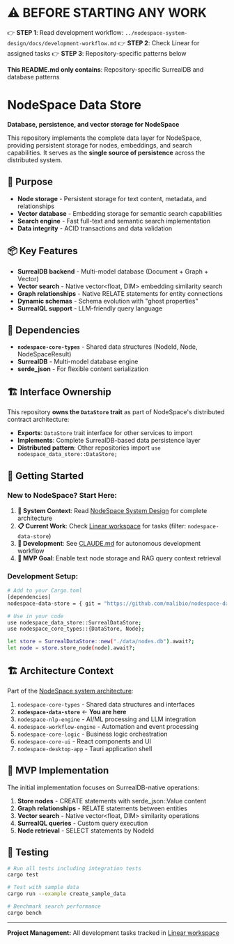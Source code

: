 # ⚠️ BEFORE STARTING ANY WORK
👉 **STEP 1**: Read development workflow: `../nodespace-system-design/docs/development-workflow.md`
👉 **STEP 2**: Check Linear for assigned tasks
👉 **STEP 3**: Repository-specific patterns below

**This README.md only contains**: Repository-specific SurrealDB and database patterns

# NodeSpace Data Store

**Database, persistence, and vector storage for NodeSpace**

This repository implements the complete data layer for NodeSpace, providing persistent storage for nodes, embeddings, and search capabilities. It serves as the **single source of persistence** across the distributed system.

## 🎯 Purpose

- **Node storage** - Persistent storage for text content, metadata, and relationships
- **Vector database** - Embedding storage for semantic search capabilities
- **Search engine** - Fast full-text and semantic search implementation
- **Data integrity** - ACID transactions and data validation

## 📦 Key Features

- **SurrealDB backend** - Multi-model database (Document + Graph + Vector)
- **Vector search** - Native vector<float, DIM> embedding similarity search
- **Graph relationships** - Native RELATE statements for entity connections
- **Dynamic schemas** - Schema evolution with "ghost properties"
- **SurrealQL support** - LLM-friendly query language

## 🔗 Dependencies

- **`nodespace-core-types`** - Shared data structures (NodeId, Node, NodeSpaceResult)
- **SurrealDB** - Multi-model database engine
- **serde_json** - For flexible content serialization

## 🏗️ Interface Ownership

This repository **owns the `DataStore` trait** as part of NodeSpace's distributed contract architecture:
- **Exports**: `DataStore` trait interface for other services to import
- **Implements**: Complete SurrealDB-based data persistence layer
- **Distributed pattern**: Other repositories import `use nodespace_data_store::DataStore;`

## 🚀 Getting Started

### **New to NodeSpace? Start Here:**
1. **📖 System Context**: Read [NodeSpace System Design](../nodespace-system-design) for complete architecture
2. **📋 Current Work**: Check [Linear workspace](https://linear.app/nodespace) for tasks (filter: `nodespace-data-store`)
3. **🤖 Development**: See [CLAUDE.md](./CLAUDE.md) for autonomous development workflow
4. **🎯 MVP Goal**: Enable text node storage and RAG query context retrieval

### **Development Setup:**
```bash
# Add to your Cargo.toml
[dependencies]
nodespace-data-store = { git = "https://github.com/malibio/nodespace-data-store" }

# Use in your code
use nodespace_data_store::SurrealDataStore;
use nodespace_core_types::{DataStore, Node};

let store = SurrealDataStore::new("./data/nodes.db").await?;
let node = store.store_node(node).await?;
```

## 🏗️ Architecture Context

Part of the [NodeSpace system architecture](../nodespace-system-design/README.md):

1. `nodespace-core-types` - Shared data structures and interfaces
2. **`nodespace-data-store`** ← **You are here**
3. `nodespace-nlp-engine` - AI/ML processing and LLM integration  
4. `nodespace-workflow-engine` - Automation and event processing
5. `nodespace-core-logic` - Business logic orchestration
6. `nodespace-core-ui` - React components and UI
7. `nodespace-desktop-app` - Tauri application shell

## 🔄 MVP Implementation

The initial implementation focuses on SurrealDB-native operations:

1. **Store nodes** - CREATE statements with serde_json::Value content
2. **Graph relationships** - RELATE statements between entities
3. **Vector search** - Native vector<float, DIM> similarity operations
4. **SurrealQL queries** - Custom query execution
5. **Node retrieval** - SELECT statements by NodeId

## 🧪 Testing

```bash
# Run all tests including integration tests
cargo test

# Test with sample data
cargo run --example create_sample_data

# Benchmark search performance
cargo bench
```

---

**Project Management:** All development tasks tracked in [Linear workspace](https://linear.app/nodespace)